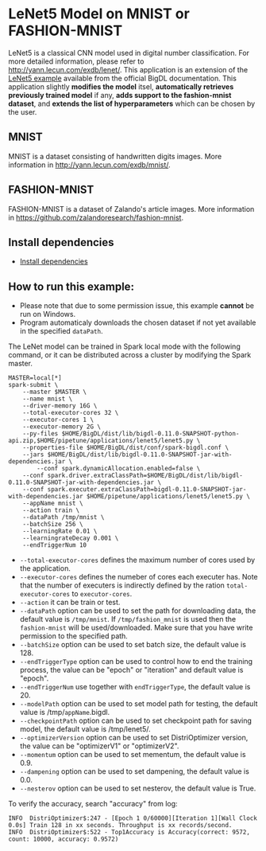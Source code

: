 # LeNet5 Model on MNIST or FASHION-MNIST

LeNet5 is a classical CNN model used in digital number classification. For more detailed information, please refer to <http://yann.lecun.com/exdb/lenet/>. This application is an extension of the [LeNet5 example](https://github.com/intel-analytics/BigDL/tree/master/pyspark/bigdl/models/lenet) available from the official BigDL documentation. This application slightly **modifies the model** itsel, **automatically retrieves previously trained model** if any, **adds support to the fashion-mnist dataset**, and **extends the list of hyperparameters** which can be chosen by the user.

## MNIST

MNIST is a dataset consisting of handwritten digits images. More information in <http://yann.lecun.com/exdb/mnist/>.

## FASHION-MNIST

FASHION-MNIST is a dataset of Zalando's article images. More information in <https://github.com/zalandoresearch/fashion-mnist>.

## Install dependencies
 * [Install dependencies](../../README.md#install.bigdl.dependencies)

## How to run this example:
- Please note that due to some permission issue, this example **cannot** be run on Windows.
- Program automaticaly downloads the chosen dataset if not yet available in the specified `dataPath`.

The LeNet model can be trained in Spark local mode with the following command, or it can be distributed across a cluster by modifying the Spark master.

```
MASTER=local[*]
spark-submit \
	--master $MASTER \
	--name mnist \
	--driver-memory 16G \
	--total-executor-cores 32 \
	--executor-cores 1 \
	--executor-memory 2G \
	--py-files $HOME/BigDL/dist/lib/bigdl-0.11.0-SNAPSHOT-python-api.zip,$HOME/pipetune/applications/lenet5/lenet5.py \
	--properties-file $HOME/BigDL/dist/conf/spark-bigdl.conf \
	--jars $HOME/BigDL/dist/lib/bigdl-0.11.0-SNAPSHOT-jar-with-dependencies.jar \
        --conf spark.dynamicAllocation.enabled=false \
	--conf spark.driver.extraClassPath=$HOME/BigDL/dist/lib/bigdl-0.11.0-SNAPSHOT-jar-with-dependencies.jar \
	--conf spark.executer.extraClassPath=bigdl-0.11.0-SNAPSHOT-jar-with-dependencies.jar $HOME/pipetune/applications/lenet5/lenet5.py \
	--appName mnist \
	--action train \
	--dataPath /tmp/mnist \
	--batchSize 256 \
	--learningRate 0.01 \
	--learningrateDecay 0.001 \
	--endTriggerNum 10
 ```

* ```--total-executor-cores``` defines the maximum number of cores used by the application.
* ```--executor-cores``` defines the numeber of cores each executer has. Note that the number of executers is indirectly defined by the ration ```total-executor-cores``` to ```executor-cores```.
* ```--action``` it can be train or test.
* ```--dataPath``` option can be used to set the path for downloading data, the default value is `/tmp/mnist`. If `/tmp/fashion_mnist` is used then the `fashion-mnist` will be used/downloaded. Make sure that you have write permission to the specified path. 
* ```--batchSize``` option can be used to set batch size, the default value is 128.
* ```--endTriggerType``` option can be used to control how to end the training process, the value can be "epoch" or "iteration" and default value is "epoch".
* ```--endTriggerNum``` use together with ```endTriggerType```, the default value is 20.
* ```--modelPath``` option can be used to set model path for testing, the default value is /tmp/```appName```.bigdl.
* ```--checkpointPath``` option can be used to set checkpoint path for saving model, the default value is /tmp/lenet5/.
* ```--optimizerVersion``` option can be used to set DistriOptimizer version, the value can be "optimizerV1" or "optimizerV2".
* ```--momentum``` option can be used to set mementum, the default value is 0.9.
* ```--dampening``` option can be used to set dampening, the default value is 0.0.
* ```--nesterov``` option can be used to set nesterov, the default value is True.

To verify the accuracy, search "accuracy" from log:

```
INFO  DistriOptimizer$:247 - [Epoch 1 0/60000][Iteration 1][Wall Clock 0.0s] Train 128 in xx seconds. Throughput is xx records/second.
INFO  DistriOptimizer$:522 - Top1Accuracy is Accuracy(correct: 9572, count: 10000, accuracy: 0.9572)
```
